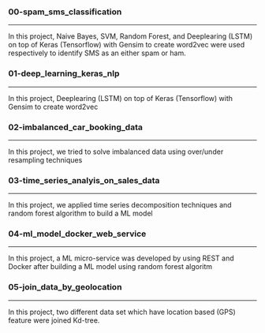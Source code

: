 ###  00-spam_sms_classification
-------------------------------
In this project, Naive Bayes, SVM, Random Forest, and Deeplearing (LSTM) on top of Keras (Tensorflow) with Gensim to create word2vec were used respectively to identify SMS as an either spam or ham. 

### 01-deep_learning_keras_nlp
-------------------------------
In this project, Deeplearing (LSTM) on top of Keras (Tensorflow) with Gensim to create word2vec 

### 02-imbalanced_car_booking_data
--------------------------------
In this project, we tried to solve imbalanced data using over/under resampling techniques

### 03-time_series_analyis_on_sales_data
--------------------------------
In this project, we applied time series decomposition techniques and random forest algorithm to build a ML model

### 04-ml_model_docker_web_service
--------------------------------
In this project, a ML micro-service was developed by using REST and Docker after building a ML model using random forest algoritm

### 05-join_data_by_geolocation
--------------------------------
In this project, two different data set which have location based (GPS) feature were joined Kd-tree.
